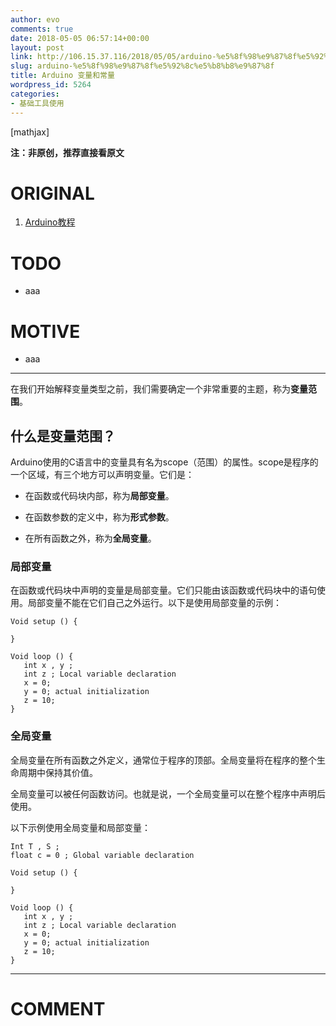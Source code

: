 ```yaml
---
author: evo
comments: true
date: 2018-05-05 06:57:14+00:00
layout: post
link: http://106.15.37.116/2018/05/05/arduino-%e5%8f%98%e9%87%8f%e5%92%8c%e5%b8%b8%e9%87%8f/
slug: arduino-%e5%8f%98%e9%87%8f%e5%92%8c%e5%b8%b8%e9%87%8f
title: Arduino 变量和常量
wordpress_id: 5264
categories:
- 基础工具使用
---
```


<!-- more -->

[mathjax]

**注：非原创，推荐直接看原文**


# ORIGINAL





 	
  1. [Arduino教程](https://www.w3cschool.cn/arduino/)




# TODO





 	
  * aaa




# MOTIVE





 	
  * aaa





* * *



在我们开始解释变量类型之前，我们需要确定一个非常重要的主题，称为**变量范围**。


## 什么是变量范围？


Arduino使用的C语言中的变量具有名为scope（范围）的属性。scope是程序的一个区域，有三个地方可以声明变量。它们是：



 	
  * 在函数或代码块内部，称为**局部变量**。

 	
  * 在函数参数的定义中，称为**形式参数**。

 	
  * 在所有函数之外，称为**全局变量**。




### 局部变量


在函数或代码块中声明的变量是局部变量。它们只能由该函数或代码块中的语句使用。局部变量不能在它们自己之外运行。以下是使用局部变量的示例：

    
    Void setup () {
    
    }
    
    Void loop () {
       int x , y ;
       int z ; Local variable declaration
       x = 0;
       y = 0; actual initialization
       z = 10;
    }




### 全局变量


全局变量在所有函数之外定义，通常位于程序的顶部。全局变量将在程序的整个生命周期中保持其价值。

全局变量可以被任何函数访问。也就是说，一个全局变量可以在整个程序中声明后使用。

以下示例使用全局变量和局部变量：

    
    Int T , S ;
    float c = 0 ; Global variable declaration
    
    Void setup () {
    
    }
    
    Void loop () {
       int x , y ;
       int z ; Local variable declaration
       x = 0;
       y = 0; actual initialization
       z = 10;
    }
























* * *





# COMMENT



